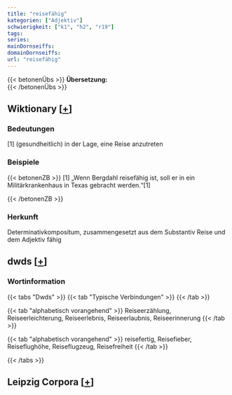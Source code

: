 ```yaml
---
title: "reisefähig"
kategorien: ["Adjektiv"]
schwierigkeit: ["k1", "h2", "r19"]
tags:
series:
mainDornseiffs:
domainDornseiffs:
url: "reisefähig"
---
```


{{< betonenÜbs >}}
**Übersetzung:**  
{{< /betonenÜbs >}}

## Wiktionary [[+](https://de.wiktionary.org/wiki/reisefähig)]

### Bedeutungen
[1] (gesundheitlich) in der Lage, eine Reise anzutreten  

### Beispiele
{{< betonenZB >}}
[1] „Wenn Bergdahl reisefähig ist, soll er in ein Militärkrankenhaus in Texas gebracht werden.“[1]  

{{< /betonenZB >}}
### Herkunft
Determinativkompositum, zusammengesetzt aus dem Substantiv Reise und dem Adjektiv fähig  



## dwds [[+](https://www.dwds.de/wb/reisefähig)]

### Wortinformation
{{< tabs "Dwds" >}}
{{< tab "Typische Verbindungen" >}}
{{< /tab >}}

{{< tab "alphabetisch vorangehend" >}}
Reiseerzählung, Reiseerleichterung, Reiseerlebnis, Reiseerlaubnis, Reiseerinnerung
{{< /tab >}}

{{< tab "alphabetisch vorangehend" >}}
reisefertig, Reisefieber, Reiseflughöhe, Reiseflugzeug, Reisefreiheit
{{< /tab >}}

{{< /tabs >}}

## Leipzig Corpora [[+](https://corpora.uni-leipzig.de/en/res?word=reisefähig&corpusId=deu_newscrawl-public_2018)]

